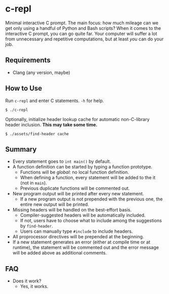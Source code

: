 # c-repl

Minimal interactive C prompt. The main focus: how much mileage can we get only using a handful of Python and Bash scripts? When it comes to the interactive C prompt, you can go quite far. Your computer will suffer a lot from unnecessary and repetitive computations, but at least _you_ can do your job.

## Requirements

 - Clang (any version, maybe)

## How to Use

Run `c-repl` and enter C statements. `-h` for help.

```
$ ./c-repl
```

Optionally, initialize header lookup cache for automatic non-C-library header inclusion. **This may take some time.**

```
$ ./assets/find-header cache
```


## Summary 

 - Every statement goes to `int main()` by default.
 - A function definition can be started by typing a function prototype.
    - Functions will be _global_: no local function definition.
    - When defining a function, every statement will be added to the it (not in `main`).
    - Previous duplicate functions will be commented out.
 - New program output will be printed after every new statement.
    - If a new program output is not prepended with the previous one, the entire new output will be printed.
 - Missing headers will be handled on the best-effort basis.
    - Compiler-suggested headers will be automatically included.
    - If not, users have to choose what to include among the suggestions by `find-header`. 
    - Users can manually type `#include` to include headers.
 - All proprocessor directives will be prepended at the beginning.
 - If a new statement generates an error (either at compile time or at runtime), the statement will be commented out and the error message will be added above as additional comments.


## FAQ

 - Does it work?
    - Yes, it works.
